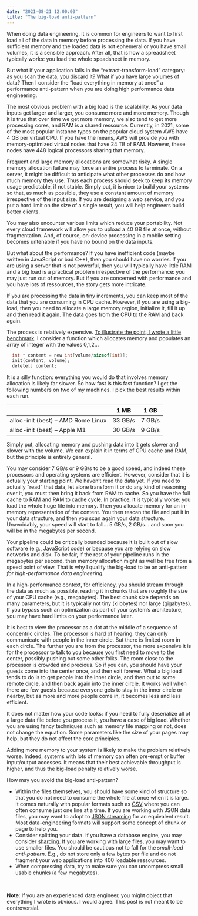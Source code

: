 ```yaml
---
date: "2021-08-21 12:00:00"
title: "The big-load anti-pattern"
---
```




When doing data engineering, it is common for engineers to want to first load all of the data in memory before processing the data. If you have sufficient memory and the loaded data is not ephemeral or you have small volumes, it is a sensible approach. After all, that is how a spreadsheet typically works: you load the whole speadsheet in memory.

But what if your application falls in the &ldquo;extract-transform-load&rdquo; category: as you scan the data, you discard it? What if you have large volumes of data? Then I consider the &ldquo;load everything in memory at once&rdquo; a performance anti-pattern when you are doing high performance data engineering.

The most obvious problem with a big load is the scalability. As your data inputs get larger and larger, you consume more and more memory. Though it is true that over time we get more memory, we also tend to get more processing cores, and RAM is a shared ressource. Currently, in 2021, some of the most popular instance types on the popular cloud system AWS have 4 GB per virtual CPU. If you have the means, AWS will provide you with memory-optimized virtual nodes that have 24 TB of RAM. However, these nodes have 448 logical processors sharing that memory.

Frequent and large memory allocations are somewhat risky. A single memory allocation failure may force an entire process to terminate. On a server, it might be difficult to anticipate what other processes do and how much memory they use. Thus each process should seek to keep its memory usage predictable, if not stable. Simply put, it is nicer to build your systems so that, as much as possible, they use a constant amount of memory irrespective of the input size. If you are designing a web service, and you put a hard limit on the size of a single result, you will help engineers build better clients.

You may also encounter various limits which reduce your portability. Not every cloud framework will allow you to upload a 40 GB file at once, without fragmentation. And, of course, on-device processing in a mobile setting becomes untenable if you have no bound on the data inputs.

But what about the performance? If you have inefficient code (maybe written in JavaScript or bad C++), then you should have no worries. If you are using a server that is not powerful, then you will typically have little RAM and a big load is a practical problem irrespective of the performance: you may just run out of memory. But if you are concerned with performance and you have lots of ressources, the story gets more intricate.

If you are processing the data in tiny increments, you can keep most of the data that you are consuming in CPU cache. However, if you are using a big-load, then you need to allocate a large memory region, initialize it, fill it up and then read it again. The data goes from the CPU to the RAM and back again.

The process is relatively expensive. [To illustrate the point, I wrote a little benchmark](https://github.com/lemire/Code-used-on-Daniel-Lemire-s-blog/tree/master/2021/08/20). I consider a function which allocates memory and populates an array of integer with the values 0,1,2&hellip;
```C
  int * content = new int[volume/sizeof(int)];
  init(content, volume);
  delete[] content;
```


It is a silly function: everything you would do that involves memory allocation is likely far slower. So how fast is this fast function? I get the following numbers on two of my machines. I pick the best results within each run.

&nbsp;                   |1 MB                     |1 GB                     |
-------------------------|-------------------------|-------------------------|
alloc-init (best) &#8211; AMD Rome Linux |33 GB/s                  |7 GB/s                   |
alloc-init (best) &#8211; Apple M1 |30 GB/s                  |9 GB/s                   |


Simply put, allocating memory and pushing data into it gets slower and slower with the volume. We can explain it in terms of CPU cache and RAM, but the principle is entirely general.

You may consider 7 GB/s or 9 GB/s to be a good speed, and indeed these processors and operating systems are efficient. However, consider that it is actually your starting point. We haven&rsquo;t read the data yet. If you need to actually &ldquo;read&rdquo; that data, let alone transform it or do any kind of reasoning over it, you must then bring it back from RAM to cache. So you have the full cache to RAM and RAM to cache cycle. In practice, it is typically worse: you load the whole huge file into memory. Then you allocate memory for an in-memory representation of the content. You then rescan the file and put it in your data structure, and then you scan again your data structure. Unavoidably, your speed will start to fall&hellip; 5 GB/s, 2 GB/s&hellip; and soon you will be in the megabytes per second.

Your pipeline could be critically bounded because it is built out of slow software (e.g., JavaScript code) or because you are relying on slow networks and disk. To be fair, if the rest of your pipeline runs in the megabytes per second, then memory allocation might as well be free from a speed point of view. That is why I qualify the big-load to be an anti-pattern <em>for high-performance data engineering</em>.

In a high-performance context, for efficiency, you should stream through the data as much as possible, reading it in chunks that are roughly the size of your CPU cache (e.g., megabytes). The best chunk size depends on many parameters, but it is typically not tiny (kilobytes) nor large (gigabytes). If you bypass such an optimization as part of your system&rsquo;s architecture, you may have hard limits on your performance later.

It is best to view the processor as a dot at the middle of a sequence of concentric circles. The processor is hard of hearing: they can only communicate with people in the inner circle. But there is limited room in each circle. The further you are from the processor, the more expensive it is for the processor to talk to you because you first need to move to the center, possibly pushing out some other folks. The room close to the processor is crowded and precious. So if you can, you should have your guests come into the center once, and then exit forever. What a big load tends to do is to get people into the inner circle, and then out to some remote circle, and then back again into the inner circle. It works well when there are few guests because everyone gets to stay in the inner circle or nearby, but as more and more people come in, it becomes less and less efficient.

It does not matter how your code looks: if you need to fully deserialize all of a large data file before you process it, you have a case of big load. Whether you are using fancy techniques such as memory file mapping or not, does not change the equation. Some parameters like the size of your pages may help, but they do not affect the core principles.

Adding more memory to your system is likely to make the problem relatively worse. Indeed, systems with lots of memory can often pre-empt or buffer input/output accesses. It means that their best achievable throughput is higher, and thus the big-load penalty relatively worse.

How may you avoid the big-load anti-pattern?

<li style="list-style-type: none;">

- Within the files themselves, you should have some kind of structure so that you do not need to consume the whole file at once when it is large. It comes naturally with popular formats such as [CSV](https://en.wikipedia.org/wiki/Comma-separated_values) where you can often consume just one line at a time. If you are working with JSON data files, you may want to adopt to [JSON streaming](https://en.wikipedia.org/wiki/JSON_streaming) for an equivalent result. Most data-engineering formats will support some concept of chunk or page to help you.
- Consider splitting your data. If you have a database engine, you may consider [sharding](https://en.wikipedia.org/wiki/Shard_(database_architecture)). If you are working with large files, you may want to use smaller files. You should be cautious not to fall for the <em>small-load anti-pattern</em>. E.g., do not store only a few bytes per file and do not fragment your web applications into 400 loadable ressources.
- When compressing data, try to make sure you can uncompress small usable chunks (a few megabytes).



&nbsp;

__Note__: If you are an experienced data engineer, you might object that everything I wrote is obvious. I would agree. This post is not meant to be controversial.

